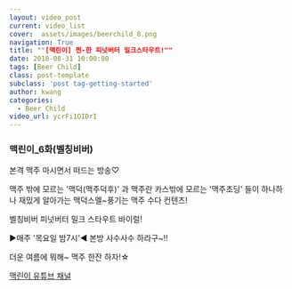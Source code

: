 ```yaml
---
layout: video_post
current: video_list
cover:  assets/images/beerchild_8.png
navigation: True
title: ""[맥린이] 찐-한 피넛버터 밀크스타우트!""
date: 2018-08-31 10:00:00
tags: [Beer Child]
class: post-template
subclass: 'post tag-getting-started'
author: kwang
categories:
  - Beer Child
video_url: ycrFi1OIDrI
---
```


### **맥린이_6화(벨칭비버)** 

본격 맥주 마시면서 떠드는 방송♡

맥주 밖에 모르는 '맥덕(맥주덕후)' 과
맥주란 카스밖에 모르는 '맥주초딩' 들이 
하나하나 재밌게 알아가는
맥덕스멜~풍기는 맥주 수다 컨텐츠!

벨칭비버 피넛버터 밀크 스타우트 바이럴!  

 ▶매주 '목요일 밤7시'◀ 
본방 사수사수 하라구~!!

더운 여름에 뭐해~ 
맥주 한잔 하자!☆

[맥린이 유튜브 채널](https://www.youtube.com/channel/UCKWclNzINS9c_b4QIP5OCQA)